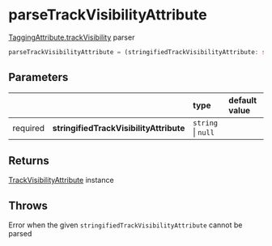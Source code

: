 # parseTrackVisibilityAttribute

[TaggingAttribute.trackVisibility](/tracking/api-reference/definitions/TaggingAttribute.md#taggingattributetrackvisibility) parser

```typescript
parseTrackVisibilityAttribute = (stringifiedTrackVisibilityAttribute: string | null) => TrackVisibilityAttribute
```  

## Parameters
|          |                                         | type               | default value
| :-:      | :--                                     | :--                | :--           
| required | **stringifiedTrackVisibilityAttribute** | `string` \| `null` |

## Returns
[TrackVisibilityAttribute](/tracking/api-reference/definitions/TrackVisibilityAttribute.md) instance

## Throws
Error when the given `stringifiedTrackVisibilityAttribute` cannot be parsed
